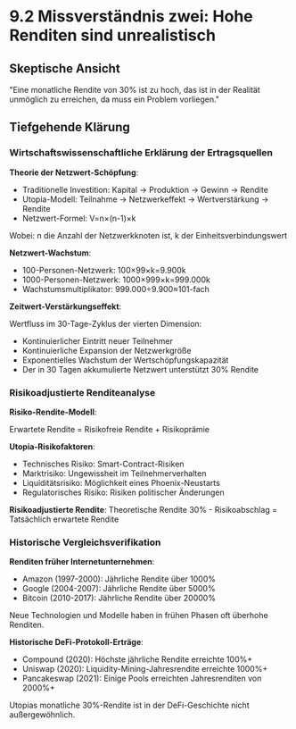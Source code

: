 # 9.2 Missverständnis zwei: Hohe Renditen sind unrealistisch

## Skeptische Ansicht

"Eine monatliche Rendite von 30% ist zu hoch, das ist in der Realität unmöglich zu erreichen, da muss ein Problem vorliegen."

## Tiefgehende Klärung

### Wirtschaftswissenschaftliche Erklärung der Ertragsquellen

**Theorie der Netzwert-Schöpfung**:

- Traditionelle Investition: Kapital → Produktion → Gewinn → Rendite
- Utopia-Modell: Teilnahme → Netzwerkeffekt → Wertverstärkung → Rendite
- Netzwert-Formel: V=n×(n-1)×k

Wobei: n die Anzahl der Netzwerkknoten ist, k der Einheitsverbindungswert

**Netzwert-Wachstum**:

- 100-Personen-Netzwerk: 100×99×k=9.900k
- 1000-Personen-Netzwerk: 1000×999×k=999.000k
- Wachstumsmultiplikator: 999.000÷9.900≈101-fach

**Zeitwert-Verstärkungseffekt**:

Wertfluss im 30-Tage-Zyklus der vierten Dimension:

- Kontinuierlicher Eintritt neuer Teilnehmer
- Kontinuierliche Expansion der Netzwerkgröße
- Exponentielles Wachstum der Wertschöpfungskapazität
- Der in 30 Tagen akkumulierte Netzwert unterstützt 30% Rendite

### Risikoadjustierte Renditeanalyse

**Risiko-Rendite-Modell**:

Erwartete Rendite = Risikofreie Rendite + Risikoprämie

**Utopia-Risikofaktoren**:

- Technisches Risiko: Smart-Contract-Risiken
- Marktrisiko: Ungewissheit im Teilnehmerverhalten
- Liquiditätsrisiko: Möglichkeit eines Phoenix-Neustarts
- Regulatorisches Risiko: Risiken politischer Änderungen

**Risikoadjustierte Rendite**: Theoretische Rendite 30% - Risikoabschlag = Tatsächlich erwartete Rendite

### Historische Vergleichsverifikation

**Renditen früher Internetunternehmen**:

- Amazon (1997-2000): Jährliche Rendite über 1000%
- Google (2004-2007): Jährliche Rendite über 5000%
- Bitcoin (2010-2017): Jährliche Rendite über 20000%

Neue Technologien und Modelle haben in frühen Phasen oft überhohe Renditen.

**Historische DeFi-Protokoll-Erträge**:

- Compound (2020): Höchste jährliche Rendite erreichte 100%+
- Uniswap (2020): Liquidity-Mining-Jahresrendite erreichte 1000%+
- Pancakeswap (2021): Einige Pools erreichten Jahresrenditen von 2000%+

Utopias monatliche 30%-Rendite ist in der DeFi-Geschichte nicht außergewöhnlich.